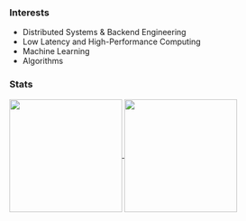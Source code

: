 <h3>Interests</h3>

- Distributed Systems & Backend Engineering 
- Low Latency and High-Performance Computing
- Machine Learning
- Algorithms

<h3>Stats</h3>
<a href="https://github.com/prashundey/convoychat">
  <img height=200 align="center" src="https://github-readme-stats-prashun-deys-projects.vercel.app/api/top-langs/?username=prashundey&size_weight=0.4&count_weight=0.6&langs_count=8&hide=typescript,javascript,html,css&hide_progress=true&card_width=300&theme=buefy" />
</a>
<a href="https://github.com/prashundey/github-readme-stats">
  <img height=200 align="center" src="https://github-readme-stats-prashun-deys-projects.vercel.app/api?username=prashundey&hide=stars,prs&hide_rank=true&show_icons=true&card_width=300&theme=aura" />
</a>
